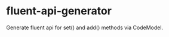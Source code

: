 fluent-api-generator
====================

Generate fluent api for set() and add() methods via CodeModel. 
